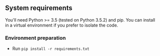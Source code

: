 ## System requirements

You'll need Python >= 3.5 (tested on Python 3.5.2) and pip. You can install in a
virtual environment if you prefer to isolate the code.

### Environment preparation

- Run `pip install -r requirements.txt`
